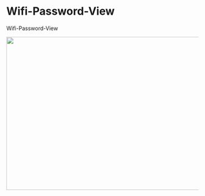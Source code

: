 # Wifi-Password-View
Wifi-Password-View 


<p align="center">
  <img width="560" height="400" src="https://4.bp.blogspot.com/-HHJ_mBsiWOw/W9Q22PjJhjI/AAAAAAAAAl8/7Wui2h0hhloXdl5LkKoOXFvUWVD6akEkACK4BGAYYCw/1.PNG">
</p>
